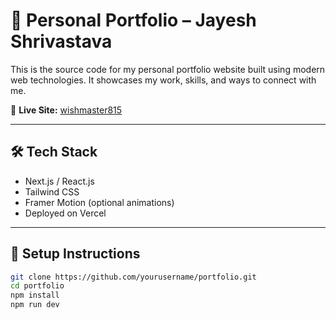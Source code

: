 # 💼 Personal Portfolio – Jayesh Shrivastava

This is the source code for my personal portfolio website built using modern web technologies. It showcases my work, skills, and ways to connect with me.

🔗 **Live Site:** [wishmaster815](https://wishmaster815.vercel.app)

---

## 🛠 Tech Stack

- Next.js / React.js
- Tailwind CSS
- Framer Motion (optional animations)
- Deployed on Vercel

---

## 🚀 Setup Instructions

```bash
git clone https://github.com/yourusername/portfolio.git
cd portfolio
npm install
npm run dev
```

